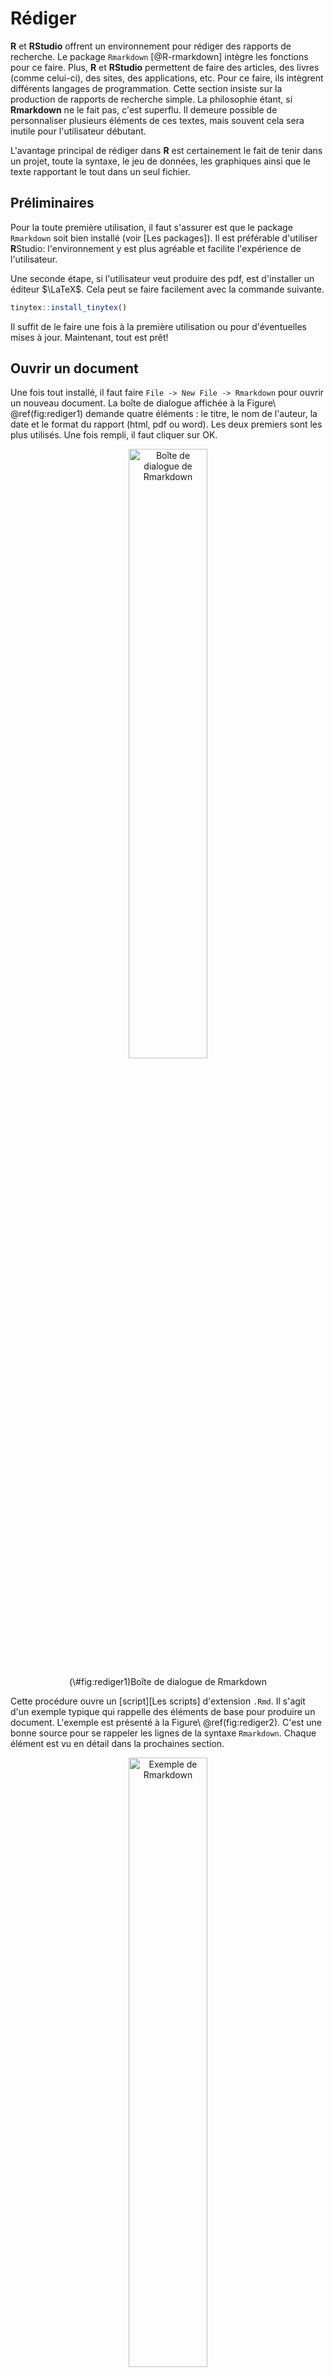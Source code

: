 # Rédiger

**R** et **RStudio** offrent un environnement pour rédiger des rapports de recherche. Le package `Rmarkdown` [@R-rmarkdown] intègre les fonctions pour ce faire. Plus, **R** et **RStudio** permettent de faire des articles, des livres (comme celui-ci), des sites, des applications, etc. Pour ce faire, ils intègrent différents langages de programmation. Cette section insiste sur la production de rapports de recherche simple. La philosophie étant, si **Rmarkdown** ne le fait pas,  c'est superflu. Il demeure possible de personnaliser plusieurs éléments de ces textes, mais souvent cela sera inutile pour l'utilisateur débutant.

L'avantage principal de rédiger dans **R** est certainement le fait de tenir dans un projet, toute la syntaxe, le jeu de données, les graphiques ainsi que le texte rapportant le tout dans un seul fichier. 


## Préliminaires

Pour la toute première utilisation, il faut s'assurer est que le package `Rmarkdown` soit bien installé (voir [Les packages]). Il est préférable d'utiliser **R**Studio: l'environnement y est plus agréable et facilite l'expérience de l'utilisateur. 

Une seconde étape, si l'utilisateur veut produire des pdf, est d'installer un éditeur $\LaTeX$. Cela peut se faire facilement avec la commande suivante.


```r
tinytex::install_tinytex()
```


Il suffit de le faire une fois à la première utilisation ou pour d'éventuelles mises à jour. Maintenant, tout est prêt!

## Ouvrir un document

Une fois tout installé, il faut faire `File -> New File -> Rmarkdown` pour ouvrir un nouveau document. La boîte de dialogue affichée à la Figure\ \@ref(fig:rediger1) demande quatre éléments : le titre, le nom de l'auteur, la date et le format du rapport (html, pdf ou word). Les deux premiers sont les plus utilisés. Une fois rempli, il faut cliquer sur OK.

<div class="figure" style="text-align: center">
<img src="image/rediger1.PNG" alt="Boîte de dialogue de Rmarkdown" width="50%" height="50%" />
<p class="caption">(\#fig:rediger1)Boîte de dialogue de Rmarkdown</p>
</div>

Cette procédure ouvre un [script][Les scripts] d'extension `.Rmd`. Il s'agit d'un exemple typique qui rappelle des éléments de base pour produire un document. L'exemple est présenté à la Figure\ \@ref(fig:rediger2). C'est une bonne source pour se rappeler les lignes de la syntaxe `Rmarkdown`. Chaque élément est vu en détail dans la prochaines section.

<div class="figure" style="text-align: center">
<img src="image/rediger2.PNG" alt="Exemple de Rmarkdown" width="50%" height="50%" />
<p class="caption">(\#fig:rediger2)Exemple de Rmarkdown</p>
</div>

Il est possible de voir immédiatement le résultat final de ce script en cliquant sur `Knit` (*tricoter*) au milieu en haut (le symbole de pelote de laine avec une aiguille). À chaque que l'utilisateur désirer produire le rapport, il faudra le *tricoter en cliquant sur cet icône.

## Les éléments importants

### L'entête

L'entête est la zone qui conserve les éléments du texte, permet la personnalisation et l'ajout de composante, le cas échéant. Cet espace se nomme YAML pour *Yet Another Markdown Language*. Pour l'instant, les renseignements initiaux s'y retrouvent (titre, nom, date et format). 

<div class="figure" style="text-align: center">
<img src="image/entete.PNG" alt="Entête ou YAML" width="50%" height="50%" />
<p class="caption">(\#fig:entete)Entête ou YAML</p>
</div>

### Les niveaux de titre

Pour les titres de section, les `#` permette d'indiquer qu'il s'agit effectivement d'un titre et leur nombre permette d'indiquer leur niveau, comme `#` est de niveau\ 1, `##` est de niveau\ 2, `###` est le niveau\ 3, etc. Dans l'exemple, il y a deux titres de sections de niveau\ 2.

### Les chunks

Comme le texte est rédiger dans **R**, il sera utile d'employer du code de ce langage dans le rapport. Ainsi, les rapports servent à jumeler, textes, analyses et graphiques. Pour déterminer le texte du code à lire, la syntaxe à rouler est inscrite dans un **chunk** (morceau en français). Les chunks sont délimités par trois accents graves (*backticks* en anglais), puis un accolade indiquant le langage utilisé dans le chunk (`r` en général), et se termine par trois autre accents grave. La Figure\ \@ref(fig:chunk1) montre un chunk.

<div class="figure" style="text-align: center">
<img src="image/chunk1.PNG" alt="Un chunk" width="50%" height="50%" />
<p class="caption">(\#fig:chunk1)Un chunk</p>
</div>

Pour accélérer l'écriture au clavier, il est possible de faire **Ctrl + Alt + I** (pour Windows) ou  **Option + Cmd + I** (pour Mac) pour ouvrir un *chunk* complet automatiquement. C'est beaucoup plus efficace que de le taper caractère par caractère.

Le code peut être présenté avec `echo = TRUE` (par défaut) ou caché `echo = FALSE` au besoin.

Le code est automatiquement exécuté. S'il y a un chunk, le code est roulé. Cela se modifie avec `eval = TRUE` (par défaut) pour exécuter le code ou ne pas exécuter le code `echo = FALSE`. Il va sans dire que s'il y a une erreur de code dans un chunk, **R** ne produira pas le rapport.

Ces arguments `echo`  et `eval` doivent être spécifier dans les accolades du chunk. Il est possible de combiner les deux selon les besoins.

### Les figures

Pour inclure une figure, il faut la programmer dans un chunk. Dans l'exemple, le graphique du jeu de `pressure` est présenté avec `plot(pressure)` dans un chunk, voir la Figure\ \@ref(fig:rediger3). Noter dans les accolades la présence de `echo=FALSE` qui, au moment de produire l'image, n'affichera pas le code source dans le document final (le chunk n'est pas rapporté). Seule la figure est affichée.

<div class="figure">
<img src="image/rediger3.PNG" alt="Ajouter une figure" width="50%" height="50%" />
<p class="caption">(\#fig:rediger3)Ajouter une figure</p>
</div>

Une autre option est utile pour les figure est de leur ajouter une légende (*caption* en anglais). Pour ce faire, il faut ajouter dans les accolades du chunk l'argument `fig.cap = 'Légende de la figure'`.

Un souci qui arrive à l'occasion est la taille des figures dans le document final. Il est possible de contrôler la taille avec les arguments `out.height="50%"` et `out.width="50%"` (en changeant le `50%` par le pourcentage désiré) dans les accolades du chunk.

### Les images externes

Pour ajouter une image, il est possible de l'ajouter simplement avec la syntaxe suivante dans un chunk. Comme [les figures], il possible de leur donner une légende et de gérer leur taille.


```r
knitr::include_graphics("chemin_vers_l_image/image.extension")
```

### Les tableaux

Pour ajouter un tableau, il est possible de passer par la fonction `kable()` de `knitr`. Le premier argument est le tableau à présenter. Dans cet exemple, il s'agit des six premières lignes (avec la fonction `head()`) du jeu de données `cars`. Les autres options sont pour la présentation. L'argument `caption = ` spécifie le titre, l'argument `align = ` permet de centrer (avec `"c"`) les éléments dans les cellules et `booktabs = TRUE` retire la majorité du grillage du tableau.

Il importe pour chaque tableau de s'assurer que la variable contient le `data.frame` ou la `matrix` disposé tel que l'utilisateur le souhaite (voir [Concaténer] pour créer ces objets).


```r
knitr::kable(head(cars), 
             caption = "Titre du tableau", 
             align = "c", 
             booktabs = TRUE)
```

<table>
<caption>(\#tab:unnamed-chunk-2)Titre du tableau</caption>
 <thead>
  <tr>
   <th style="text-align:center;"> speed </th>
   <th style="text-align:center;"> dist </th>
  </tr>
 </thead>
<tbody>
  <tr>
   <td style="text-align:center;"> 4 </td>
   <td style="text-align:center;"> 2 </td>
  </tr>
  <tr>
   <td style="text-align:center;"> 4 </td>
   <td style="text-align:center;"> 10 </td>
  </tr>
  <tr>
   <td style="text-align:center;"> 7 </td>
   <td style="text-align:center;"> 4 </td>
  </tr>
  <tr>
   <td style="text-align:center;"> 7 </td>
   <td style="text-align:center;"> 22 </td>
  </tr>
  <tr>
   <td style="text-align:center;"> 8 </td>
   <td style="text-align:center;"> 16 </td>
  </tr>
  <tr>
   <td style="text-align:center;"> 9 </td>
   <td style="text-align:center;"> 10 </td>
  </tr>
</tbody>
</table>

### Les équations

Il arrive qu'il soit nécessaire d'ajouter des équations dans un rapport. Pour ce faire, **R** utilise latex, un très puissant langage de programmation pour la rédaction de texte. Toute équation commence et termine avec le signe de dollars \$. Par exemple, l'équation $2+2=4$ s'écrit `$2+2=4$`. Il est possible d'ajouter des exposants avec `^` ou des indices avec `_`. Les lettres grecques s'écrivent avec une barre oblique, par exemple, $\beta$, s'écrit `$\beta$` ou la variance $\sigma^2$, s'écrit `$\sigma^2$`. 

S'il faut utiliser les vrais symboles, par exemple \$ et \%, alors il faut ajouter un `\` devant, comme `\$` ou `\%`. Également, l'utilisation de la barre oblique devant un espace permet de créer un espace insécable.

### Référer à des variables de **R** dans le texte

Pour référer à des variables de l'environnement du rapport, il est possible d'appeler ces valeurs des accents graves. Voici un exemple.

```r
moyenne <- 10
```
Pour rapporter la variable `moyenne` dans le texte, il faut recourir à   `` `r moyenne` ``, c'est-à-dire un accent grave, l'appel à `r` pour indiquer que la suite est du code **R**, le nom de la variable et un autre accent grave pour indiquer la fin.  Ainsi,  `` `r moyenne` `` produit le contenu de 10.

### Formater du texte

Plutôt que d'utiliser des onglets et des options pour modifier le texte, il faut utiliser la syntaxe `Markdown` (un langage de programmation de texte) pour altérer le texte. Ainsi, entourer un ou des mots avec une étoile de chaque côté met le texte en italique, comme ceci : `*italique*` donne *italique*; deux étoiles mettent en gras, `**gras**` donne **gras**, pour ajouter des éléments de code, il faut entourer le mot d'accent grave,  `` `code` `` donne `code`. Pour souligner il faut passer par du latex pour les pdf, avec `\underline{souligné}`, ou par `<u>souligné</u>` en html, ce qui donne <u>souligné</u>.

### Ajouter un hyperlien

Pour ajouter un hyperlien, il faut l'écrire entre crochet avec le préfixe `http://`, comme : `<http://mqr.teluq.ca>`, ce qui donne <http://mqr.teluq.ca>. Si l'utilisateur préfère cacher le lien sous un mot ou une phrase comme ceci : [ce livre](http://mqr.teluq.ca), il doit écrire : `[ce livre](http://mqr.teluq.ca)`.

### Les commentaires dans le texte

Un commentaire dans le texte permet de délimiter une section de texte qui ne sera par exécuté lorsque le texte sera rendu. Cela permet de retirer du texte ou du code qui n'est pas présentement utile tout en le conservant dans le fichier.

Pour commenter dans un fichier `.Rmd`, il faut entourer le texte de `<!---` et `--->`, comme ceci `<!-- Commentaires -->`. Pour être plus efficace, plutôt que d'écrire tout au long, il est possible de sélectionner le texte puis **Ctrl + Shift + C**, ce qui commentera tout le texte sélectionné.

## Pour aller plus loin

Cette section n'est qu'un survol des possibilités. Pour aller plus loin, il y a de la documentation sur le web pouvant aider à maîtriser la création d'équation, des spécifier sur la gestion des figures, ou les façons de formater les figures. Et comme c'est la communauté de **R** qui crée le contenu, il y a plus d'une bonne manière de faire la même chose.


# Exercices {#exercice-rudiments .unnumbered}

1. Quel est le résultat de `mean <- c(1, 2, 3)`? Pourquoi?

2. Quelle est la différence entre `# Caractère` et `"Caractère"`?

3. Créer un vecteur contenant les valeurs $4, 10, 32$. Calculer la moyenne et l'écart type de ce vecteur.

4. Créer un vecteur contenant les valeurs de $4$ à $11$. Sélectionner la deuxième valeur de ce vecteur, puis additionner 100 à cette valeur et remplacer la dans le vecteur.

5. Générer 10 valeurs aléatoires distribuées normalement avec une moyenne de 50 et un écart type de 4. Calculer la moyenne, la médiane et la variance.

6. Créer un jeu de données contenant quatre sujets avec, pour chacun, leur nom de famille, leur âge et un score d'appréciation tiré d'une distribution uniforme allant de 0 à 100.

7. Rédiger une fonction calculant l'hypoténuse d'un triangle rectangle. Rappel: le théorème de Pythagore est $c^2=a^2+b^2$.

8. Rédiger une fonction calculant un score-$z$ pour une variable. Rappel: un score-$z$, correspond à $z=\frac{x-\mu}{\sigma}$.

9. Rédiger une fonction calculant la médiane d'une variable (ne recopiez pas celle de ce livre).

10. Rédiger une fonction qui pivote une liste de $k$ éléments par $n$. Par exemple, une liste de six ($k=6$ comme $[1,2,3,4,5,6]$) pivoté de deux ($n=2$) devient ($[3,4,5,6,1,2]$).

11. Rédiger une fonction pour générer une séquence de Fibonacci (chaque nombre est la somme des deux précédents) jusqu'à une certaine valeur, soit $1, 1, 2, 3, 5, 8,...$. (Question difficile)
